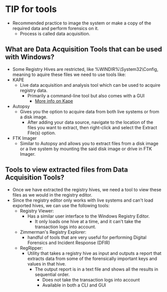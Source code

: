 # TIP for tools

- Recommended practice to image the system or make a copy of the required data and perform forensics on it.
  - Process is called data acquisition.

## What are Data Acquisition Tools that can be used with Windows?

- Some Registry Hives are restricted, like %WINDIR%\System32\Config, meaning to aquire these files we need to use tools like:
- KAPE
  - Live data acquisition and analysis tool which can be used to acquire registry data.
    - Primarily a command-line tool but also comes with a GUI
      - [More info on Kape](/KAPE/kapeinfo.md)
- Autopsy
  - Gives you the option to acquire data from both live systems or from a disk image.
    - After adding your data source, navigate to the location of the files you want to extract, then right-click and select the Extract File(s) option.
- FTK Imager
  - Similar to Autopsy and allows you to extract files from a disk image or a live system by mounting the said disk image or drive in FTK Imager.

## Tools to view extracted files from Data Acquisition Tools?

- Once we have extracted the registry hives, we need a tool to view these files as we would in the registry editor.
- Since the registry editor only works with live systems and can't load exported hives, we can use the following tools:
  - Registry Viewer:
    - Has a similar user interface to the Windows Registry Editor.
      - It only loads one hive at a time, and it can't take the transaction logs into account.
  - Zimmerman's Registry Explorer:
    - handful of tools that are very useful for performing Digital Forensics and Incident Response (DFIR)
  - RegRipper:
    - Utility that takes a registry hive as input and outputs a report that extracts data from some of the forensically important keys and values in that hive.
      - The output report is in a text file and shows all the results in sequential order.
        - Does not take the transaction logs into account
        - Available in both a CLI and GUI
